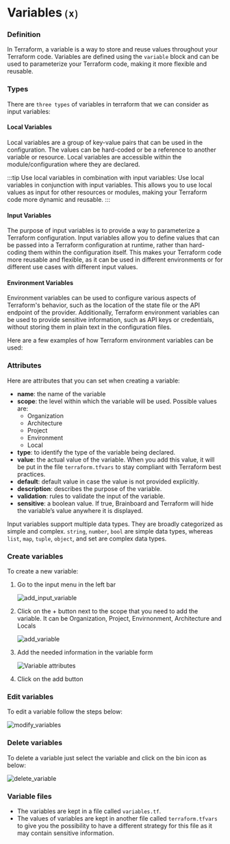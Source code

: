 # Variables ⒳

### Definition

In Terraform, a variable is a way to store and reuse values throughout your Terraform code. Variables are defined using the `variable` block and can be used to parameterize your Terraform code, making it more flexible and reusable.

### Types

There are `three types` of variables in terraform that we can consider as input variables:

#### Local Variables

Local variables are a group of key-value pairs that can be used in the configuration. The values can be hard-coded or be a reference to another variable or resource. Local variables are accessible within the module/configuration where they are declared.

:::tip Use local variables in combination with input variables: Use local variables in conjunction with input variables. This allows you to use local values as input for other resources or modules, making your Terraform code more dynamic and reusable. :::

#### Input Variables

The purpose of input variables is to provide a way to parameterize a Terraform configuration. Input variables allow you to define values that can be passed into a Terraform configuration at runtime, rather than hard-coding them within the configuration itself. This makes your Terraform code more reusable and flexible, as it can be used in different environments or for different use cases with different input values.

#### Environment Variables

Environment variables can be used to configure various aspects of Terraform's behavior, such as the location of the state file or the API endpoint of the provider. Additionally, Terraform environment variables can be used to provide sensitive information, such as API keys or credentials, without storing them in plain text in the configuration files.

Here are a few examples of how Terraform environment variables can be used:

### Attributes

Here are attributes that you can set when creating a variable:

* **name**: the name of the variable
* **scope**: the level within which the variable will be used. Possible values are:
  * Organization
  * Architecture
  * Project
  * Environment
  * Local
* **type**: to identify the type of the variable being declared.
* **value**: the actual value of the variable. When you add this value, it will be put in the file `terraform.tfvars` to stay compliant with Terraform best practices.
* **default**: default value in case the value is not provided explicitly.
* **description**: describes the purpose of the variable.
* **validation**: rules to validate the input of the variable.
* **sensitive**: a boolean value. If true, Brainboard and Terraform will hide the variable’s value anywhere it is displayed.

Input variables support multiple data types. They are broadly categorized as simple and complex. `string`, `number`, `bool` are simple data types, whereas `list`, `map`, `tuple`, `object`, and set are complex data types.

### Create variables

To create a new variable:

1.  Go to the input menu in the left bar

    ![add\_input\_variable](../.gitbook/assets/add\_input\_variable.png)
2.  Click on the + button next to the scope that you need to add the variable. It can be Organization, Project, Envirnonment, Architecture and Locals

    ![add\_variable](../.gitbook/assets/add\_variable.png)
3.  Add the needed information in the variable form

    ![Variable attributes](../.gitbook/assets/variables\_attributes.png)
4. Click on the add button

### Edit variables

To edit a variable follow the steps below:

![modify\_variables](../.gitbook/assets/modify\_variables.png)

### Delete variables

To delete a variable just select the variable and click on the bin icon as below:

![delete\_variable](../.gitbook/assets/delete\_variable.png)

### Variable files

* The variables are kept in a file called `variables.tf`.
* The values of variables are kept in another file called `terraform.tfvars` to give you the possibility to have a different strategy for this file as it may contain sensitive information.
